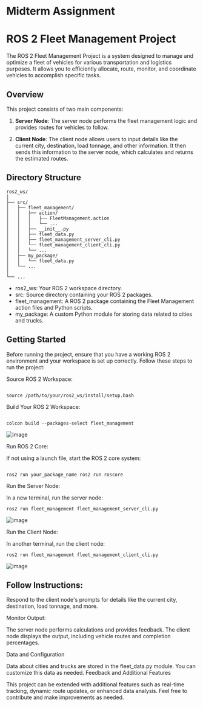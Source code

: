 # Midterm Assignment
# ROS 2 Fleet Management Project

The ROS 2 Fleet Management Project is a system designed to manage and optimize a fleet of vehicles for various transportation and logistics purposes. It allows you to efficiently allocate, route, monitor, and coordinate vehicles to accomplish specific tasks.

## Overview

This project consists of two main components:
1. **Server Node**: The server node performs the fleet management logic and provides routes for vehicles to follow.

2. **Client Node**: The client node allows users to input details like the current city, destination, load tonnage, and other information. It then sends this information to the server node, which calculates and returns the estimated routes.

## Directory Structure

```plaintext
ros2_ws/
│
├── src/
│   ├── fleet_management/
│   │   ├── action/
│   │   │   ├── FleetManagement.action
│   │   │   └── ...
│   │   ├── __init__.py
│   │   ├── fleet_data.py
│   │   ├── fleet_management_server_cli.py
│   │   └── fleet_management_client_cli.py
│   │   └── ...
│   ├── my_package/
│   │   └── fleet_data.py
│   └── ...
│
└── ...
```

* ros2_ws: Your ROS 2 workspace directory.
* src: Source directory containing your ROS 2 packages.
* fleet_management: A ROS 2 package containing the Fleet Management action files and Python scripts.
* my_package: A custom Python module for storing data related to cities and trucks.

## Getting Started

Before running the project, ensure that you have a working ROS 2 environment and your workspace is set up correctly. Follow these steps to run the project:

Source ROS 2 Workspace:

```

source /path/to/your/ros2_ws/install/setup.bash

```

Build Your ROS 2 Workspace:

```

colcon build --packages-select fleet_management

```

![image](https://github.com/asadbekkhoshimov/Smart-Mobility-Engineering-Lab/assets/84382619/05db48d4-7efc-4151-b330-66ac2e4cf578)


Run ROS 2 Core:

If not using a launch file, start the ROS 2 core system:

```

ros2 run your_package_name ros2 run roscore
```
Run the Server Node:

In a new terminal, run the server node:


    ros2 run fleet_management fleet_management_server_cli.py
    
![image](https://github.com/asadbekkhoshimov/Smart-Mobility-Engineering-Lab/assets/84382619/072b9757-a5f8-4491-92a3-9457cd8921b0)

Run the Client Node:

In another terminal, run the client node:

    ros2 run fleet_management fleet_management_client_cli.py

![image](https://github.com/asadbekkhoshimov/Smart-Mobility-Engineering-Lab/assets/84382619/1a4eba67-6637-4fca-a06f-2efa9da189b8)


## Follow Instructions:

Respond to the client node's prompts for details like the current city, destination, load tonnage, and more.

Monitor Output:

The server node performs calculations and provides feedback. The client node displays the output, including vehicle routes and completion percentages.

Data and Configuration

Data about cities and trucks are stored in the fleet_data.py module. You can customize this data as needed.
Feedback and Additional Features

This project can be extended with additional features such as real-time tracking, dynamic route updates, or enhanced data analysis. Feel free to contribute and make improvements as needed.

